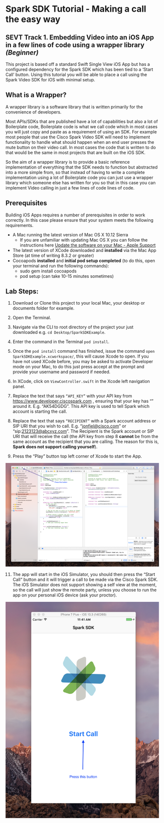 # Spark SDK Tutorial - Making a call the easy way

## SEVT Track 1. Embedding Video into an iOS App in a few lines of code using a wrapper library *(Beginner)*
This project is based off a standard Swift Single View iOS App but has a configured dependency for the Spark SDK which has been tied to a ‘Start Call’ button. Using this tutorial you will be able to place a call using the Spark Video SDK for iOS with minimal setup.

## What is a Wrapper?
A wrapper library is a software library that is written primarily for the convenience of developers. 

Most APIs/SDKs that are published have a lot of capabilities but also a lot of Boilerplate code, Boilerplate code is what we call code which in most cases you will just copy and paste as a requirement of   using an SDK. For example most people that use the Cisco Spark Video SDK will need to implement functionality to handle what should happen when an end user presses the mute button on their video call. In most cases the code that is written to do that would be the same in most projects that are built on the iOS SDK. 

So the aim of a wrapper library is to provide a basic reference implementation of everything that the SDK needs to function but abstracted into a more simple from, so that instead of having to write a complete implementation using a lot of Boilerplate code you can just use a wrapper library which someone else has written for you so that in this case you can implement Video calling in just a few lines of code lines of code.

## Prerequisites
Building iOS Apps requires a number of prerequisites in order to work correctly. In this case please ensure that your system meets the following requirements.

* A Mac running the latest version of Mac OS X 10.12 Sierra
	- If you are unfamiliar with updating Mac OS X you can follow the instructions here [Update the software on your Mac - Apple Support](https://support.apple.com/en-us/HT201541)
* The latest version of XCode downloaded and **installed** via the Mac App Store (at time of writing 8.3.2 or greater)
* Cocoapods **installed** and **initial pod setup completed** (to do this, open your terminal and run the following commands):
	* sudo gem install cocoapods
	* pod setup (can take 10-15 minutes sometimes)


## Lab Steps:
1. Download or Clone this project to your local Mac, your desktop or documents folder for example.
2. Open the Terminal.

3. Navigate via the CLI to root directory of the project your just downloaded e.g. `cd Desktop/SparkSDKExample`.

4. Enter the command in the Terminal `pod install`.

5. Once the `pod install` command has finished, issue the command `open SparkSDKExample.xcworkspace/`, this will cause Xcode to open. If you have not used XCode before, you may be asked to activate Developer mode on your Mac, to do this just press accept at the prompt and provide your username and password if needed.

6. In XCode, click on `ViewController.swift` in the Xcode left navigation panel.

7. Replace the text that says `“API_KEY”` with your API key from https://www.developer.ciscospark.com , ensuring that your key has “” around it. E.g. “AK54DGDG”. This API key is used to tell Spark which account is starting the call.

8. Replace the text that says `“RECIPIENT”` with a Spark account address or SIP URI that you wish to call. E.g. “jonfiel@cisco.com” or “sip:2123123@abcxyz.com”. The Recipient is the Spark account or SIP URI that will receive the call (the API key from step 8 **cannot** be from the same account as the recipient that you are calling. The reason for this is, **Spark does not support calling yourself**).

9. Press the “Play” button top left corner of Xcode to start the App.

![Alt text](/TutorialAssets/playButton.png "Play Button Example")


11. The app will start in the iOS Simulator, you should then press the “Start Call“ button and it will trigger a call to be made via the Cisco Spark SDK. The iOS Simulator does not support showing a self view at the moment, so the call will just show the remote party, unless you choose to run the app on your personal iOS device (ask your proctor).

![Alt text](/TutorialAssets/startCall.png "Start Call Example")

